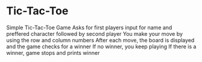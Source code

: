 # Tic-Tac-Toe
Simple Tic-Tac-Toe Game
Asks for first players input for name and preffered character followed by second player
You make your move by using the row and column numbers
After each move, the board is displayed and the game checks for a winner
If no winner, you keep playing
If there is a winner, game stops and prints winner